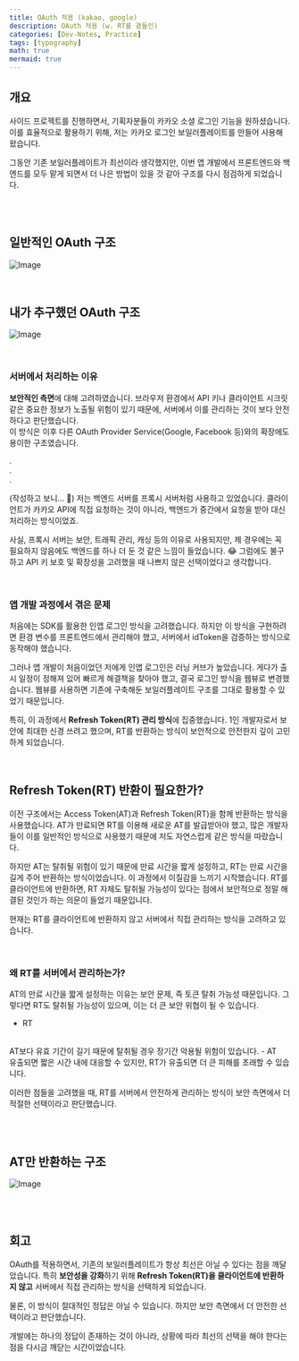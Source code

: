 ```yaml
---
title: OAuth 적용 (kakao, google)
description: OAuth 적용 (w. RT를 곁들인)
categories: [Dev-Notes, Practice]
tags: [typography]
math: true
mermaid: true
---
```


## 개요
사이드 프로젝트를 진행하면서, 기획자분들이 카카오 소셜 로그인 기능을 원하셨습니다. 이를 효율적으로 활용하기 위해, 저는 카카오 로그인 보일러플레이트를 만들어 사용해 왔습니다.

그동안 기존 보일러플레이트가 최선이라 생각했지만, 이번 앱 개발에서 프론트엔드와 백엔드를 모두 맡게 되면서 더 나은 방법이 있을 것 같아 구조를 다시 점검하게 되었습니다.

<br/>
<br/>

## 일반적인 OAuth 구조
<!-- ![Image](https://github.com/user-attachments/assets/ff1aa562-47ad-433d-adbd-2e709391f1a9?raw=true) -->
![Image](https://github.com/user-attachments/assets/2e9ccb9f-cd7e-46a6-b593-43f093abc811?raw=true)

<br/>


## 내가 추구했던 OAuth 구조
![Image](https://github.com/user-attachments/assets/dd07be5e-d3ac-43e4-8b49-b2191889c382?raw=true)

<br/>

### 서버에서 처리하는 이유
**보안적인 측면**에 대해 고려하였습니다. 브라우저 환경에서 API 키나 클라이언트 시크릿 같은 중요한 정보가 노출될 위험이 있기 때문에, 서버에서 이를 관리하는 것이 보다 안전하다고 판단했습니다.  
이 방식은 이후 다른 OAuth Provider Service(Google, Facebook 등)와의 확장에도 용이한 구조였습니다.

  
.  
.  
.  
  


(작성하고 보니... 🤔)
저는 백엔드 서버를 프록시 서버처럼 사용하고 있었습니다.
클라이언트가 카카오 API에 직접 요청하는 것이 아니라, 백엔드가 중간에서 요청을 받아 대신 처리하는 방식이었죠.

사실, 프록시 서버는 보안, 트래픽 관리, 캐싱 등의 이유로 사용되지만, 제 경우에는 꼭 필요하지 않음에도 백엔드를 하나 더 둔 것 같은 느낌이 들었습니다. 😂
그럼에도 불구하고 API 키 보호 및 확장성을 고려했을 때 나쁘지 않은 선택이었다고 생각합니다.


<br/>

### 앱 개발 과정에서 겪은 문제
처음에는 SDK를 활용한 인앱 로그인 방식을 고려했습니다. 하지만 이 방식을 구현하려면 환경 변수를 프론트엔드에서 관리해야 했고, 서버에서 idToken을 검증하는 방식으로 동작해야 했습니다.

그러나 앱 개발이 처음이었던 저에게 인앱 로그인은 러닝 커브가 높았습니다.
게다가 출시 일정이 정해져 있어 빠르게 해결책을 찾아야 했고, 결국 로그인 방식을 웹뷰로 변경했습니다.
웹뷰를 사용하면 기존에 구축해둔 보일러플레이트 구조를 그대로 활용할 수 있었기 때문입니다.

특히, 이 과정에서 **Refresh Token(RT) 관리 방식**에 집중했습니다.
1인 개발자로서 보안에 최대한 신경 쓰려고 했으며, RT를 반환하는 방식이 보안적으로 안전한지 깊이 고민하게 되었습니다.


<br/>

## Refresh Token(RT) 반환이 필요한가?
이전 구조에서는 Access Token(AT)과 Refresh Token(RT)을 함께 반환하는 방식을 사용했습니다.
AT가 만료되면 RT를 이용해 새로운 AT를 발급받아야 했고, 많은 개발자들이 이를 일반적인 방식으로 사용했기 때문에 저도 자연스럽게 같은 방식을 따랐습니다.

하지만 AT는 탈취될 위험이 있기 때문에 만료 시간을 짧게 설정하고, RT는 만료 시간을 길게 주어 반환하는 방식이었습니다.
이 과정에서 이질감을 느끼기 시작했습니다. RT를 클라이언트에 반환하면, RT 자체도 탈취될 가능성이 있다는 점에서 보안적으로 정말 해결된 것인가 하는 의문이 들었기 때문입니다.

현재는 RT를 클라이언트에 반환하지 않고 서버에서 직접 관리하는 방식을 고려하고 있습니다.


<br/>

### 왜 RT를 서버에서 관리하는가?
AT의 만료 시간을 짧게 설정하는 이유는 보안 문제, 즉 토큰 탈취 가능성 때문입니다.
그렇다면 RT도 탈취될 가능성이 있으며, 이는 더 큰 보안 위협이 될 수 있습니다.

- RT
<br/>
    AT보다 유효 기간이 길기 때문에 탈취될 경우 장기간 악용될 위험이 있습니다.
- AT
<br/>
    유출되면 짧은 시간 내에 대응할 수 있지만, RT가 유출되면 더 큰 피해를 초래할 수 있습니다.

이러한 점들을 고려했을 때, RT를 서버에서 안전하게 관리하는 방식이 보안 측면에서 더 적절한 선택이라고 판단했습니다.




<br/>
<br/>

## AT만 반환하는 구조
![Image](https://github.com/user-attachments/assets/6193b605-a8f6-4e88-9155-195b414b1e35?raw=true)


<br/>
<br/>

## 회고
OAuth를 적용하면서, 기존의 보일러플레이트가 항상 최선은 아닐 수 있다는 점을 깨달았습니다.
특히 **보안성을 강화**하기 위해 **Refresh Token(RT)을 클라이언트에 반환하지 않고** 서버에서 직접 관리하는 방식을 선택하게 되었습니다.

물론, 이 방식이 절대적인 정답은 아닐 수 있습니다. 하지만 보안 측면에서 더 안전한 선택이라고 판단했습니다.

개발에는 하나의 정답이 존재하는 것이 아니라, 상황에 따라 최선의 선택을 해야 한다는 점을 다시금 깨닫는 시간이었습니다.